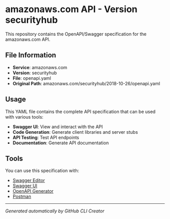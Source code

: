 # amazonaws.com API - Version securityhub

This repository contains the OpenAPI/Swagger specification for the amazonaws.com API.

## File Information

- **Service**: amazonaws.com
- **Version**: securityhub
- **File**: openapi.yaml
- **Original Path**: amazonaws.com/securityhub/2018-10-26/openapi.yaml

## Usage

This YAML file contains the complete API specification that can be used with various tools:

- **Swagger UI**: View and interact with the API
- **Code Generation**: Generate client libraries and server stubs
- **API Testing**: Test API endpoints
- **Documentation**: Generate API documentation

## Tools

You can use this specification with:

- [Swagger Editor](https://editor.swagger.io/)
- [Swagger UI](https://swagger.io/tools/swagger-ui/)
- [OpenAPI Generator](https://openapi-generator.tech/)
- [Postman](https://www.postman.com/)

---

*Generated automatically by GitHub CLI Creator*
